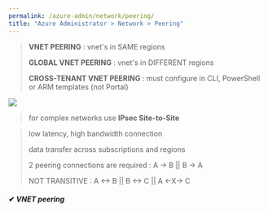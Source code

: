 ```yaml
---
permalink: /azure-admin/network/peering/
title: "Azure Administrator > Network > Peering"
---
```

> **VNET PEERING** : vnet's in SAME regions
>
> **GLOBAL VNET PEERING** : vnet's in DIFFERENT regions
>
> **CROSS-TENANT VNET PEERING** : must configure in CLI, PowerShell or ARM templates (not Portal)

![](/study-reference/assets/images/network/1.1.png)

> for complex networks use **IPsec Site-to-Site**

> low latency, high bandwidth connection
>
> data transfer across subscriptions and regions
>
> 2 peering connections are required : A -> B || B -> A
>
> NOT TRANSITIVE : A <-> B || B <-> C || A <-X-> C

#### ✔ _VNET peering_